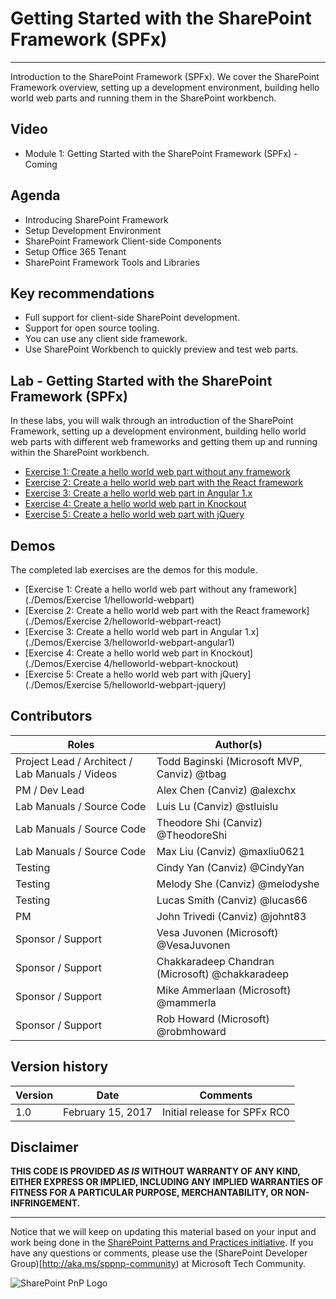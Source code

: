 # Getting Started with the SharePoint Framework (SPFx) #

----------

Introduction to the SharePoint Framework (SPFx). We cover the SharePoint Framework overview, setting up a development environment, building hello world web parts and running them in the SharePoint workbench.

## Video ##
- Module 1: Getting Started with the SharePoint Framework (SPFx) - Coming

## Agenda ##
- Introducing SharePoint Framework
- Setup Development Environment
- SharePoint Framework Client-side Components
- Setup Office 365 Tenant
- SharePoint Framework Tools and Libraries

## Key recommendations ##
- Full support for client-side SharePoint development.
- Support for open source tooling.
- You can use any client side framework.
- Use SharePoint Workbench to quickly preview and test web parts.

## Lab - Getting Started with the SharePoint Framework (SPFx) ##
In these labs, you will walk through an introduction of the SharePoint Framework, setting up a development environment, building hello world web parts with different web frameworks and getting them up and running within the SharePoint workbench.

- [Exercise 1: Create a hello world web part without any framework](./Lab.md#exercise-1-create-a-hello-world-web-part-without-any-framework)
- [Exercise 2: Create a hello world web part with the React framework](./Lab.md#exercise-2-create-a-hello-world-web-part-with-the-react-framework)
- [Exercise 3: Create a hello world web part in Angular 1.x](./Lab.md#exercise-3-create-a-hello-world-web-part-in-angular-1-x)
- [Exercise 4: Create a hello world web part in Knockout](./Lab.md#exercise-4-create-a-hello-world-web-part-in-knockout)
- [Exercise 5: Create a hello world web part with jQuery](./Lab.md#exercise-5-create-a-hello-world-web-part-with-jquery)

## Demos ##
The completed lab exercises are the demos for this module. 

- [Exercise 1: Create a hello world web part without any framework](./Demos/Exercise 1/helloworld-webpart)
- [Exercise 2: Create a hello world web part with the React framework](./Demos/Exercise 2/helloworld-webpart-react)
- [Exercise 3: Create a hello world web part in Angular 1.x](./Demos/Exercise 3/helloworld-webpart-angular1)
- [Exercise 4: Create a hello world web part in Knockout](./Demos/Exercise 4/helloworld-webpart-knockout)
- [Exercise 5: Create a hello world web part with jQuery](./Demos/Exercise 5/helloworld-webpart-jquery)

## Contributors ##
| Roles                                    			| Author(s)                                			|
| -------------------------------------------------	| ------------------------------------------------- |
| Project Lead / Architect / Lab Manuals / Videos   | Todd Baginski (Microsoft MVP, Canviz) @tbag		|
| PM / Dev Lead                            			| Alex Chen (Canviz) @alexchx  						|
| Lab Manuals / Source Code                			| Luis Lu (Canviz) @stluislu   						|
| Lab Manuals / Source Code                			| Theodore Shi (Canviz) @TheodoreShi				|
| Lab Manuals / Source Code                			| Max Liu (Canviz) @maxliu0621 						|
| Testing                                  			| Cindy Yan (Canviz) @CindyYan     					|
| Testing                                  			| Melody She (Canviz) @melodyshe   					|
| Testing                                  			| Lucas Smith (Canviz) @lucas66   					|
| PM                                       			| John Trivedi (Canviz) @johnt83      				|
| Sponsor / Support                        			| Vesa Juvonen (Microsoft) @VesaJuvonen   			|
| Sponsor / Support                        			| Chakkaradeep Chandran (Microsoft) @chakkaradeep   |
| Sponsor / Support                        			| Mike Ammerlaan (Microsoft) @mammerla         		|
| Sponsor / Support                        			| Rob Howard (Microsoft) @robmhoward      			|

## Version history ##

| Version | Date          		| Comments                     |
| ------- | ------------------- | ---------------------------- |
| 1.0     | February 15, 2017 	| Initial release for SPFx RC0 |

## Disclaimer ##
**THIS CODE IS PROVIDED *AS IS* WITHOUT WARRANTY OF ANY KIND, EITHER EXPRESS OR IMPLIED, INCLUDING ANY IMPLIED WARRANTIES OF FITNESS FOR A PARTICULAR PURPOSE, MERCHANTABILITY, OR NON-INFRINGEMENT.**

----------

Notice that we will keep on updating this material based on your input and work being done in the [SharePoint Patterns and Practices initiative](http://aka.ms/sppnp). If you have any questions or comments, please use the (SharePoint Developer Group)[http://aka.ms/sppnp-community) at Microsoft Tech Community.

![SharePoint PnP Logo](https://devofficecdn.azureedge.net/media/Default/PnP/sppnp.png)
